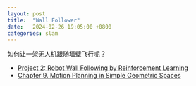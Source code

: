 ```yaml
---
layout: post
title:  "Wall Follower"
date:   2024-02-26 19:05:00 +0800
categories: slam
---
```


如何让一架无人机跟随墙壁飞行呢？

- [Project 2: Robot Wall Following by Reinforcement Learning](https://hcr.cs.umass.edu/courses/compsci603/projects/Compsci_603_Project2_WF.pdf)
- [Chapter 9. Motion Planning in Simple Geometric Spaces](http://motion.cs.illinois.edu/RoboticSystems/GeometricMotionPlanning.html)

